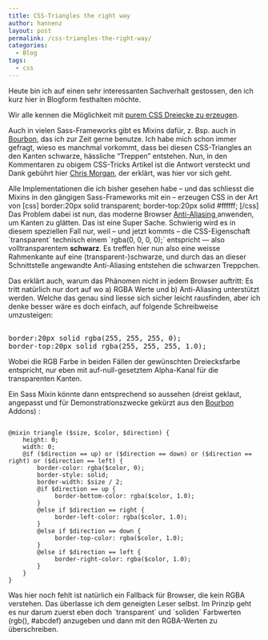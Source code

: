 ```yaml
---
title: CSS-Triangles the right way
author: hannenz
layout: post
permalink: /css-triangles-the-right-way/
categories:
  - Blog
tags:
  - css
---
```

Heute bin ich auf einen sehr interessanten Sachverhalt gestossen, den ich kurz hier in Blogform festhalten möchte.

<!--more-->

Wir alle kennen die Möglichkeit mit <a href="http://css-tricks.com/snippets/css/css-triangle/" title="CSS Tricks CSS-Triangles" target="_blank">purem CSS Dreiecke zu erzeugen</a>.

Auch in vielen Sass-Frameworks gibt es Mixins dafür, z. Bsp. auch in <a href="http://bourbon.io" title="Bourbon Sass Framework" target="_blank">Bourbon</a>, das ich zur Zeit gerne benutze. Ich habe mich schon immer gefragt, wieso es manchmal vorkommt, dass bei diesen CSS-Triangles an den Kanten schwarze, hässliche &#8220;Treppen&#8221; entstehen. Nun, in den Kommentaren zu obigem CSS-Tricks Artikel ist die Antwort versteckt und Dank gebührt hier <a href="http://chrismorgan.info/" title="Chris Morgan" target="_blank">Chris Morgan</a>, der erklärt, was hier vor sich geht.

Alle Implementationen die ich bisher gesehen habe – und das schliesst die Mixins in den gängigen Sass-Frameworks mit ein – erzeugen CSS in der Art von [css] border:20px solid transparent; border-top:20px solid #ffffff; [/css] Das Problem dabei ist nun, das moderne Browser <a href="http://de.wikipedia.org/wiki/Antialiasing_%28Computergrafik%29" target="_blank">Anti-Aliasing </a> anwenden, um Kanten zu glätten. Das ist eine Super Sache. Schwierig wird es in diesem speziellen Fall nur, weil – und jetzt kommts – die CSS-Eigenschaft &#96;transparent&#96; technisch einem &#96;rgba(0, 0, 0, 0);&#96; entspricht — also volltransparentem **schwarz**. Es treffen hier nun also eine weisse Rahmenkante auf eine (transparent-)schwarze, und durch das an dieser Schnittstelle angewandte Anti-Aliasing entstehen die schwarzen Treppchen.

Das erklärt auch, warum das Phänomen nicht in jedem Browser auftritt: Es tritt natürlich nur dort auf wo a) RGBA Werte und b) Anti-Aliasing unterstützt werden. Welche das genau sind liesse sich sicher leicht rausfinden, aber ich denke besser wäre es doch einfach, auf folgende Schreibweise umzusteigen:

<pre><code="language-css">
border:20px solid rgba(255, 255, 255, 0);
border-top:20px solid rgba(255, 255, 255, 1.0);
</code></pre>

Wobei die RGB Farbe in beiden Fällen der gewünschten Dreiecksfarbe entspricht, nur eben mit auf-null-gesetztem Alpha-Kanal für die transparenten Kanten.

Ein Sass Mixin könnte dann entsprechend so aussehen (dreist geklaut, angepasst und für Demonstrationszwecke gekürzt aus den <a href="http://bourbon.io" title="Bourbon Sass Framework" target="_blank">Bourbon</a> Addons) :

<pre><code class="language-sass">
@mixin triangle ($size, $color, $direction) {
    height: 0;
    width: 0;
    @if ($direction == up) or ($direction == down) or ($direction == right) or ($direction == left) {
        border-color: rgba($color, 0);
        border-style: solid;
        border-width: $size / 2; 
        @if $direction == up {
             border-bottom-color: rgba($color, 1.0);
        }
        @else if $direction == right {
             border-left-color: rgba($color, 1.0);
        }
        @else if $direction == down {
             border-top-color: rgba($color, 1.0); 
        }
        @else if $direction == left {
             border-right-color: rgba($color, 1.0);
        }
    }
}
</code></pre>

Was hier noch fehlt ist natürlich ein Fallback für Browser, die kein RGBA verstehen. Das überlasse ich dem geneigten Leser selbst. Im Prinzip geht es nur darum zuerst eben doch &#96;transparent&#96; und &#96;soliden&#96; Farbwerten (rgb(), #abcdef) anzugeben und dann mit den RGBA-Werten zu überschreiben.